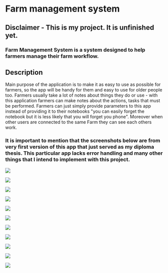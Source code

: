 # Farm management system
## Disclaimer - This is my project. It is unfinished yet.
### Farm Management System is a system designed to help farmers manage their farm workflow.

## Description
Main purpose of the application is to make it as easy to use as possible for farmers, so the app will be handy for them and easy to use for older people too.
Farmers usually take a lot of notes about things they do or use - with this application farmers can make notes about the actions, tasks that must be performed. Farmers can just simply provide parameters to this app instead of providing it to their notebooks  "you can easily forget the notebook but it is less likely that you will forget you phone". Moreover when other users are connected to the same Farm they can see each others work.

### It is important to mention that the screenshots below are from very first version of this app that just served as my diploma thesis. This particular app lacks error handling and many other things that I intend to implement with this project.

![](screenshots/img.png)

![](screenshots/img_1.png)

![](screenshots/img_2.png)

![](screenshots/img_3.png)

![](screenshots/img_4.png)

![](screenshots/img_5.png)

![](screenshots/img_6.png)

![](screenshots/img_7.png)

![](screenshots/img_8.png)

![](screenshots/img_9.png)

![](screenshots/img_10.png)